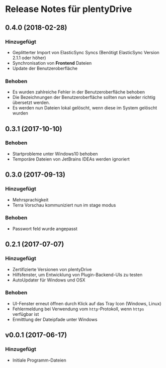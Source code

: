 # Release Notes für plentyDrive

## 0.4.0 (2018-02-28)

### Hinzugefügt

- Geplitterter Import von ElasticSync Syncs (Benötigt ElasticSync Version 2.1.1 oder höher)
- Synchronisation von **Frontend** Dateien
- Update der Benutzeroberfläche

### Behoben

- Es wurden zahlreiche Fehler in der Benutzeroberfläche behoben
- Die Bezeichnungen der Benutzeroberfläche sollten nun wieder richtig übersetzt werden.
- Es werden nun Dateien lokal gelöscht, wenn diese im System gelöscht wurden

## 0.3.1 (2017-10-10)

### Behoben

- Startprobleme unter Windows10 behoben
- Temporäre Dateien von JetBrains IDEAs werden ignoriert

## 0.3.0 (2017-09-13)

### Hinzugefügt

- Mehrsprachigkeit
- Terra Vorschau kommuniziert nun im stage modus

### Behoben

- Passwort feld wurde angepasst

## 0.2.1 (2017-07-07)

### Hinzugefügt

- Zertifizierte Versionen von plentyDrive
- Hilfsfenster, um Entwicklung von Plugin-Backend-UIs zu testen
- AutoUpdater für Windows und OSX

### Behoben

- UI-Fenster erneut öffnen durch Klick auf das Tray Icon (Windows, Linux)
- Fehlermeldung bei Verwendung vom `http`-Protokoll, wenn `https` verfügbar ist
- Ermittlung der Dateipfade unter Windows

## v0.0.1 (2017-06-17)

### Hinzugefügt

- Initiale Programm-Dateien
